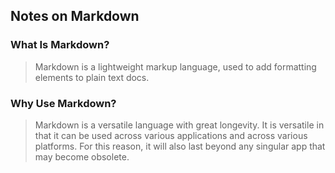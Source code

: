 ## Notes on Markdown

### What Is Markdown?
> Markdown is a lightweight markup language, used to add formatting elements to plain text docs.

### Why Use Markdown?
>Markdown is a versatile language with great longevity. It is versatile in that it can be used across various applications and across various platforms. For this reason, it will also last beyond any singular app that may become obsolete. 
